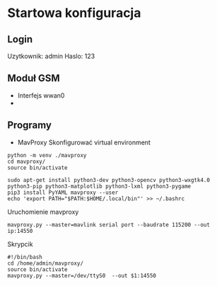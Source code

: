 # Startowa konfiguracja
## Login
Uzytkownik: admin
Haslo: 123
## Moduł GSM
- Interfejs wwan0
- 

## Programy 
- MavProxy
Skonfigurować virtual environment 
```shell
python -m venv ./mavproxy
cd mavproxy/
source bin/activate
```
```shell
sudo apt-get install python3-dev python3-opencv python3-wxgtk4.0 python3-pip python3-matplotlib python3-lxml python3-pygame
pip3 install PyYAML mavproxy --user
echo 'export PATH="$PATH:$HOME/.local/bin"' >> ~/.bashrc
```

Uruchomienie mavproxy
```shell
mavproxy.py --master=mavlink serial port --baudrate 115200 --out ip:14550
```

Skrypcik
```shell
#!/bin/bash
cd /home/admin/mavproxy/
source bin/activate
mavproxy.py --master=/dev/ttyS0  --out $1:14550
```